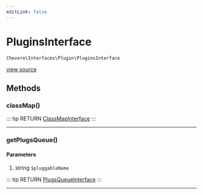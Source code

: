 ```yaml
---
editLink: false
---
```


# PluginsInterface

`Chevere\Interfaces\Plugin\PluginsInterface`

[view source](https://github.com/chevere/chevere/blob/master/interfaces/Plugin/PluginsInterface.php)

## Methods

### classMap()

::: tip RETURN
[ClassMapInterface](../ClassMap/ClassMapInterface.md)
:::

---

### getPlugsQueue()

#### Parameters

1. string `$pluggableName`

::: tip RETURN
[PlugsQueueInterface](./PlugsQueueInterface.md)
:::

---
